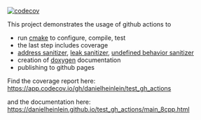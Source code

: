 [![codecov](https://codecov.io/gh/danielheinlein/test_gh_actions/branch/master/graph/badge.svg?token=UISQJ39XJP)](https://codecov.io/gh/danielheinlein/test_gh_actions)

This project demonstrates the usage of github actions to

- run [cmake](https://cmake.org/) to configure, compile, test
- the last step includes coverage
- [address sanitizer](https://github.com/google/sanitizers/wiki/AddressSanitizer), [leak sanitizer](https://github.com/google/sanitizers/wiki/AddressSanitizerLeakSanitizer), [undefined behavior sanitizer](https://clang.llvm.org/docs/UndefinedBehaviorSanitizer.html)
- creation of [doxygen](https://doxygen.nl/) documentation
- publishing to github pages

Find the coverage report here: https://app.codecov.io/gh/danielheinlein/test_gh_actions

and the documentation here: https://danielheinlein.github.io/test_gh_actions/main_8cpp.html
